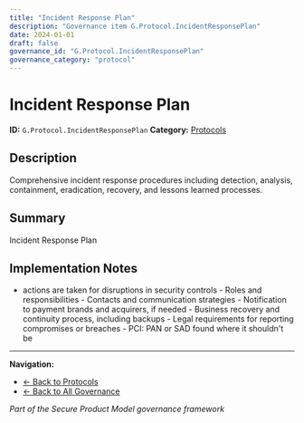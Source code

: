 ```yaml
---
title: "Incident Response Plan"
description: "Governance item G.Protocol.IncidentResponsePlan"
date: 2024-01-01
draft: false
governance_id: "G.Protocol.IncidentResponsePlan"
governance_category: "protocol"
---
```


# Incident Response Plan

**ID:** `G.Protocol.IncidentResponsePlan`
**Category:** [Protocols](../)

## Description

Comprehensive incident response procedures including detection, analysis, containment, eradication, recovery, and lessons learned processes.

## Summary

Incident Response Plan

## Implementation Notes

- actions are taken for disruptions in security controls - Roles and responsibilities - Contacts and communication strategies - Notification to payment brands and acquirers, if needed - Business recovery and continuity process, including backups - Legal requirements for reporting compromises or breaches - PCI: PAN or SAD found where it shouldn't be


---

**Navigation:**
- [← Back to Protocols](../)
- [← Back to All Governance](/governance/)

*Part of the Secure Product Model governance framework*
